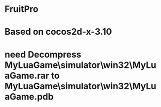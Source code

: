 # FruitPro
# Based on cocos2d-x-3.10
# need Decompress MyLuaGame\simulator\win32\MyLuaGame.rar to MyLuaGame\simulator\win32\MyLuaGame.pdb